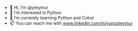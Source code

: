 - 👋 Hi, I’m @yteymur
- 👀 I’m interested in Python 
- 🌱 I’m currently learning Python and Cobol
- 📫 You can  reach me with  www.linkedin.com/in/yunusteymur

